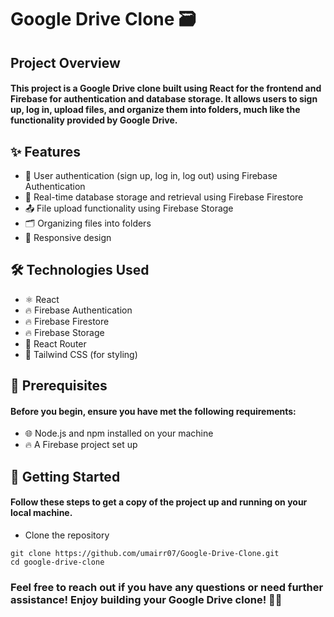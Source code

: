 # Google Drive Clone 🗃️

## Project Overview

#### This project is a Google Drive clone built using React for the frontend and Firebase for authentication and database storage. It allows users to sign up, log in, upload files, and organize them into folders, much like the functionality provided by Google Drive.

## ✨ Features

- 🔐 User authentication (sign up, log in, log out) using Firebase Authentication
- 📄 Real-time database storage and retrieval using Firebase Firestore
- 📤 File upload functionality using Firebase Storage
- 🗂️ Organizing files into folders
- 📱 Responsive design

## 🛠️ Technologies Used

- ⚛️ React
- 🔥 Firebase Authentication
- 🔥 Firebase Firestore
- 🔥 Firebase Storage
- 🚦 React Router
- 🎨 Tailwind CSS (for styling)

## 🔧 Prerequisites

#### Before you begin, ensure you have met the following requirements:

- 🌐 Node.js and npm installed on your machine
- 🔥 A Firebase project set up

## 🚀 Getting Started

#### Follow these steps to get a copy of the project up and running on your local machine.

- Clone the repository

```
git clone https://github.com/umairr07/Google-Drive-Clone.git
cd google-drive-clone
```

### Feel free to reach out if you have any questions or need further assistance! Enjoy building your Google Drive clone! 📂🚀
